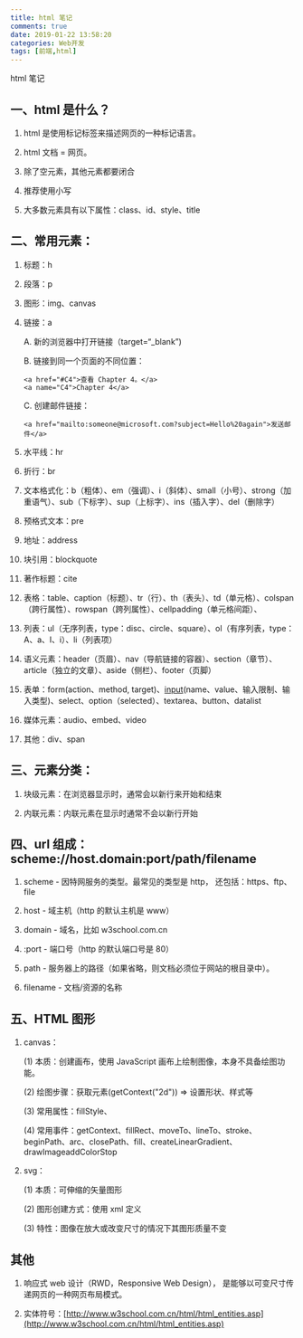 ```yaml
---
title: html 笔记
comments: true
date: 2019-01-22 13:58:20
categories: Web开发
tags: [前端,html]
---
```


html 笔记

<!--more-->

## 一、html 是什么？

1. html 是使用标记标签来描述网页的一种标记语言。

2. html 文档 = 网页。

3. 除了空元素，其他元素都要闭合

4. 推荐使用小写

5. 大多数元素具有以下属性：class、id、style、title

## 二、常用元素：

1. 标题：h

2. 段落：p

3. 图形：img、canvas

4. 链接：a

   A. 新的浏览器中打开链接（target=“\_blank”)

   B. 链接到同一个页面的不同位置：

   ```
   <a href="#C4">查看 Chapter 4。</a>
   <a name="C4">Chapter 4</a>
   ```

   C. 创建邮件链接：

   ```
   <a href="mailto:someone@microsoft.com?subject=Hello%20again">发送邮件</a>
   ```

5. 水平线：hr

6. 折行：br

7. 文本格式化：b（粗体）、em（强调）、i（斜体）、small（小号）、strong（加重语气）、sub（下标字）、sup（上标字）、ins（插入字）、del（删除字）

8. 预格式文本：pre

9. 地址：address

10. 块引用：blockquote

11. 著作标题：cite

12. 表格：table、caption（标题）、tr（行）、th（表头）、td（单元格）、colspan（跨行属性）、rowspan（跨列属性）、cellpadding（单元格间距）、

13. 列表：ul（无序列表，type：disc、circle、square）、ol（有序列表，type：A、a、I、i）、li（列表项）

14. 语义元素：header（页眉）、nav（导航链接的容器）、section（章节）、article（独立的文章）、aside（侧栏）、footer（页脚）

15. 表单：form(action、method, target)、[input]('http://www.w3school.com.cn/html/html_form_input_types.asp')(name、value、输入限制、输入类型)、select、option（selected）、textarea、button、datalist

16. 媒体元素：audio、embed、video

17. 其他：div、span

## 三、元素分类：

1. 块级元素：在浏览器显示时，通常会以新行来开始和结束

2. 内联元素：内联元素在显示时通常不会以新行开始

## 四、url 组成：scheme://host.domain:port/path/filename

1. scheme - 因特网服务的类型。最常见的类型是 http， 还包括：https、ftp、file

2. host - 域主机（http 的默认主机是 www）

3. domain - 域名，比如 w3school.com.cn

4. :port - 端口号（http 的默认端口号是 80）

5. path - 服务器上的路径（如果省略，则文档必须位于网站的根目录中）。

6. filename - 文档/资源的名称

## 五、HTML 图形

1. canvas：

   (1) 本质：创建画布，使用 JavaScript 画布上绘制图像，本身不具备绘图功能。

   (2) 绘图步骤：获取元素(getContext("2d")) => 设置形状、样式等

   (3) 常用属性：fillStyle、

   (4) 常用事件：getContext、fillRect、moveTo、lineTo、stroke、beginPath、arc、closePath、fill、createLinearGradient、drawImageaddColorStop

2. svg：

   (1) 本质：可伸缩的矢量图形

   (2) 图形创建方式：使用 xml 定义

   (3) 特性：图像在放大或改变尺寸的情况下其图形质量不变

## 其他

1. 响应式 web 设计（RWD，Responsive Web Design）， 是能够以可变尺寸传递网页的一种网页布局模式。

2. 实体符号：[http://www.w3school.com.cn/html/html_entities.asp](http://www.w3school.com.cn/html/html_entities.asp)
